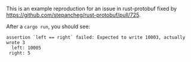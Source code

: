 This is an example reproduction for an issue in rust-protobuf fixed by https://github.com/stepancheg/rust-protobuf/pull/725.

After a `cargo run`, you should see:

```
assertion `left == right` failed: Expected to write 10003, actually wrote 3
  left: 10005
 right: 5
```
